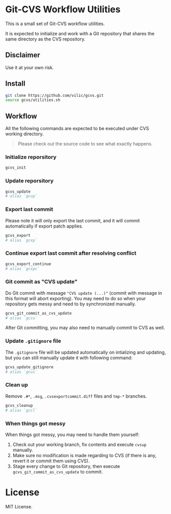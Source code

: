 # Git-CVS Workflow Utilities

This is a small set of Git-CVS workflow utilities.

It is expected to initialize and work with a Git repository that shares the
same directory as the CVS repository.

## Disclaimer

Use it at your own risk.

## Install

```sh
git clone https://github.com/vilic/gcvs.git
source gcvs/utilities.sh
```

## Workflow

All the following commands are expected to be executed under CVS working
directory.

> Please check out the source code to see what exactly happens.

### Initialize reporsitory

```sh
gcvs_init
```

### Update reporsitory

```sh
gcvs_update
# alias `gcup`
```

### Export last commit

Please note it will only export the last commit, and it will commit
automatically if export patch applies.

```sh
gcvs_export
# alias `gcxp`
```

### Continue export last commit after resolving conflict

```sh
gcvs_export_continue
# alias `gcxpc`
```

### Git commit as "CVS update"

Do Git commit with message `"CVS update (...)"` (commit with message in this
format will abort exporting). You may need to do so when your repository gets
messy and need to by synchronized manually.

```sh
gcvs_git_commit_as_cvs_update
# alias `gccu`
```

After Git committing, you may also need to manually commit to CVS as well.

### Update `.gitignore` file

The `.gitignore` file will be updated automatically on intializing and
updating, but you can still manually update it with following command:

```sh
gcvs_update_gitignore
# alias `gcui`
```

### Clean up

Remove `.#*`, `.msg`, `.cvsexportcommit.diff` files and `tmp-*` branches.

```sh
gcvs_cleanup
# alias `gccl`
```

### When things got messy

When things got messy, you may need to handle them yourself:

1. Check out your working branch, fix contents and execute `cvsup` manually.
2. Make sure no modification is made regarding to CVS (if there is any, revert
   it or commit them using CVS).
3. Stage every change to Git repository, then execute
   `gcvs_git_commit_as_cvs_update` to commit.

# License

MIT License.
